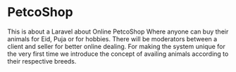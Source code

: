 # PetcoShop
This is about a Laravel about Online PetcoShop Where anyone can buy their animals for Eid, Puja or for hobbies.
There will be moderators between a client and seller for  better online dealing. 
For making the system unique for the very first time we introduce the concept of availing animals according to their respective breeds.
